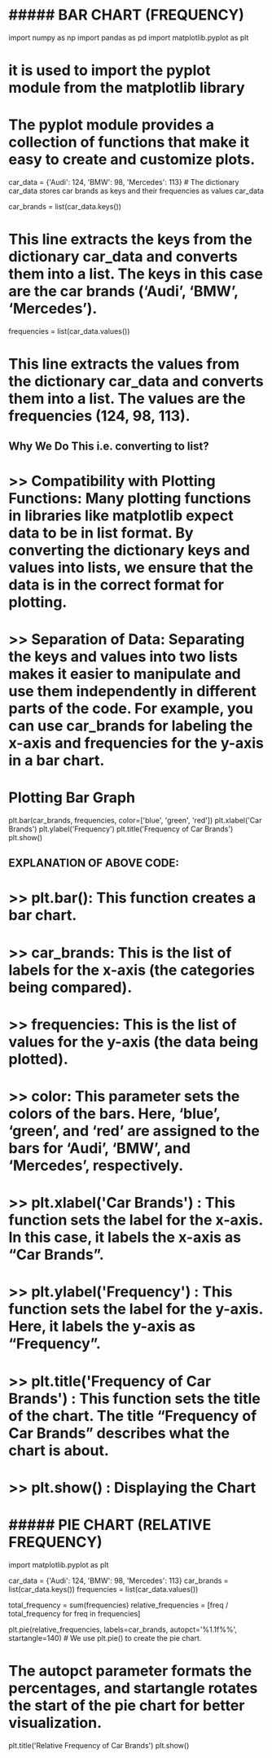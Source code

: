 # ##### BAR CHART (FREQUENCY) #######

import numpy as np
import pandas as pd
import matplotlib.pyplot as plt  
# it is used to import the pyplot module from the matplotlib library 
# The pyplot module provides a collection of functions that make it easy to create and customize plots. 

car_data = {'Audi': 124, 'BMW': 98, 'Mercedes': 113}  # The dictionary car_data stores car brands as keys and their frequencies as values
car_data

car_brands = list(car_data.keys())
# This line extracts the keys from the dictionary car_data and converts them into a list. The keys in this case are the car brands (‘Audi’, ‘BMW’, ‘Mercedes’).
frequencies = list(car_data.values())
# This line extracts the values from the dictionary car_data and converts them into a list. The values are the frequencies (124, 98, 113).

## Why We Do This i.e. converting to list?
# >> Compatibility with Plotting Functions: Many plotting functions in libraries like matplotlib expect data to be in list format. By converting the dictionary keys and values into lists, we ensure that the data is in the correct format for plotting.
# >> Separation of Data: Separating the keys and values into two lists makes it easier to manipulate and use them independently in different parts of the code. For example, you can use car_brands for labeling the x-axis and frequencies for the y-axis in a bar chart.

# Plotting Bar Graph

plt.bar(car_brands, frequencies, color=['blue', 'green', 'red'])
plt.xlabel('Car Brands')
plt.ylabel('Frequency')
plt.title('Frequency of Car Brands')
plt.show()

## EXPLANATION OF ABOVE CODE:
# >> plt.bar(): This function creates a bar chart.
# >> car_brands: This is the list of labels for the x-axis (the categories being compared).
# >> frequencies: This is the list of values for the y-axis (the data being plotted).
# >> color: This parameter sets the colors of the bars. Here, ‘blue’, ‘green’, and ‘red’ are assigned to the bars for ‘Audi’, ‘BMW’, and ‘Mercedes’, respectively.
# >> plt.xlabel('Car Brands') : This function sets the label for the x-axis. In this case, it labels the x-axis as “Car Brands”.
# >> plt.ylabel('Frequency') : This function sets the label for the y-axis. Here, it labels the y-axis as “Frequency”.
# >> plt.title('Frequency of Car Brands') : This function sets the title of the chart. The title “Frequency of Car Brands” describes what the chart is about.
# >> plt.show() : Displaying the Chart

# ##### PIE CHART (RELATIVE FREQUENCY) #######

import matplotlib.pyplot as plt

car_data = {'Audi': 124, 'BMW': 98, 'Mercedes': 113}
car_brands = list(car_data.keys())
frequencies = list(car_data.values())

total_frequency = sum(frequencies)
relative_frequencies = [freq / total_frequency for freq in frequencies]

plt.pie(relative_frequencies, labels=car_brands, autopct='%1.1f%%', startangle=140) # We use plt.pie() to create the pie chart.
# The autopct parameter formats the percentages, and startangle rotates the start of the pie chart for better visualization.

plt.title('Relative Frequency of Car Brands') 
plt.show()
